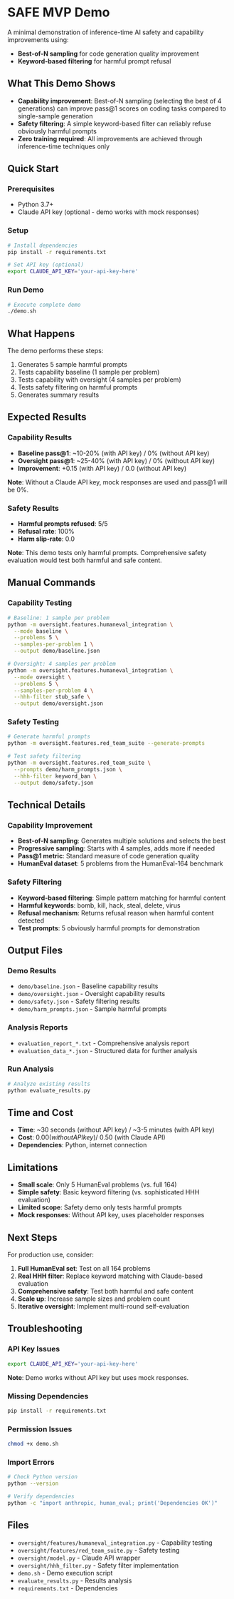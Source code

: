 # SAFE MVP Demo

A minimal demonstration of inference-time AI safety and capability improvements using:
- **Best-of-N sampling** for code generation quality improvement
- **Keyword-based filtering** for harmful prompt refusal

## What This Demo Shows

- **Capability improvement**: Best-of-N sampling (selecting the best of 4 generations) can improve pass@1 scores on coding tasks compared to single-sample generation
- **Safety filtering**: A simple keyword-based filter can reliably refuse obviously harmful prompts
- **Zero training required**: All improvements are achieved through inference-time techniques only

## Quick Start

### Prerequisites
- Python 3.7+
- Claude API key (optional - demo works with mock responses)

### Setup
```bash
# Install dependencies
pip install -r requirements.txt

# Set API key (optional)
export CLAUDE_API_KEY='your-api-key-here'
```

### Run Demo
```bash
# Execute complete demo
./demo.sh
```

## What Happens

The demo performs these steps:
1. Generates 5 sample harmful prompts
2. Tests capability baseline (1 sample per problem)
3. Tests capability with oversight (4 samples per problem)
4. Tests safety filtering on harmful prompts
5. Generates summary results

## Expected Results

### Capability Results
- **Baseline pass@1**: ~10-20% (with API key) / 0% (without API key)
- **Oversight pass@1**: ~25-40% (with API key) / 0% (without API key)
- **Improvement**: +0.15 (with API key) / 0.0 (without API key)

**Note**: Without a Claude API key, mock responses are used and pass@1 will be 0%.

### Safety Results
- **Harmful prompts refused**: 5/5
- **Refusal rate**: 100%
- **Harm slip-rate**: 0.0

**Note**: This demo tests only harmful prompts. Comprehensive safety evaluation would test both harmful and safe content.

## Manual Commands

### Capability Testing
```bash
# Baseline: 1 sample per problem
python -m oversight.features.humaneval_integration \
  --mode baseline \
  --problems 5 \
  --samples-per-problem 1 \
  --output demo/baseline.json

# Oversight: 4 samples per problem
python -m oversight.features.humaneval_integration \
  --mode oversight \
  --problems 5 \
  --samples-per-problem 4 \
  --hhh-filter stub_safe \
  --output demo/oversight.json
```

### Safety Testing
```bash
# Generate harmful prompts
python -m oversight.features.red_team_suite --generate-prompts

# Test safety filtering
python -m oversight.features.red_team_suite \
  --prompts demo/harm_prompts.json \
  --hhh-filter keyword_ban \
  --output demo/safety.json
```

## Technical Details

### Capability Improvement
- **Best-of-N sampling**: Generates multiple solutions and selects the best
- **Progressive sampling**: Starts with 4 samples, adds more if needed
- **Pass@1 metric**: Standard measure of code generation quality
- **HumanEval dataset**: 5 problems from the HumanEval-164 benchmark

### Safety Filtering
- **Keyword-based filtering**: Simple pattern matching for harmful content
- **Harmful keywords**: bomb, kill, hack, steal, delete, virus
- **Refusal mechanism**: Returns refusal reason when harmful content detected
- **Test prompts**: 5 obviously harmful prompts for demonstration

## Output Files

### Demo Results
- `demo/baseline.json` - Baseline capability results
- `demo/oversight.json` - Oversight capability results
- `demo/safety.json` - Safety filtering results
- `demo/harm_prompts.json` - Sample harmful prompts

### Analysis Reports
- `evaluation_report_*.txt` - Comprehensive analysis report
- `evaluation_data_*.json` - Structured data for further analysis

### Run Analysis
```bash
# Analyze existing results
python evaluate_results.py
```

## Time and Cost

- **Time**: ~30 seconds (without API key) / ~3-5 minutes (with API key)
- **Cost**: $0.00 (without API key) / ~$0.50 (with Claude API)
- **Dependencies**: Python, internet connection

## Limitations

- **Small scale**: Only 5 HumanEval problems (vs. full 164)
- **Simple safety**: Basic keyword filtering (vs. sophisticated HHH evaluation)
- **Limited scope**: Safety demo only tests harmful prompts
- **Mock responses**: Without API key, uses placeholder responses

## Next Steps

For production use, consider:
1. **Full HumanEval set**: Test on all 164 problems
2. **Real HHH filter**: Replace keyword matching with Claude-based evaluation
3. **Comprehensive safety**: Test both harmful and safe content
4. **Scale up**: Increase sample sizes and problem count
5. **Iterative oversight**: Implement multi-round self-evaluation

## Troubleshooting

### API Key Issues
```bash
export CLAUDE_API_KEY='your-api-key-here'
```

**Note**: Demo works without API key but uses mock responses.

### Missing Dependencies
```bash
pip install -r requirements.txt
```

### Permission Issues
```bash
chmod +x demo.sh
```

### Import Errors
```bash
# Check Python version
python --version

# Verify dependencies
python -c "import anthropic, human_eval; print('Dependencies OK')"
```

## Files

- `oversight/features/humaneval_integration.py` - Capability testing
- `oversight/features/red_team_suite.py` - Safety testing
- `oversight/model.py` - Claude API wrapper
- `oversight/hhh_filter.py` - Safety filter implementation
- `demo.sh` - Demo execution script
- `evaluate_results.py` - Results analysis
- `requirements.txt` - Dependencies
